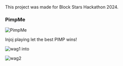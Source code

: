 This project was made for Block Stars Hackathon 2024.

### PimpMe



![PimpMe](https://github.com/ReturnerNaGithub/Pimpek/assets/78732470/6d21d7ea-1bab-4809-804e-5147a17e1fc1)


Injoj playing let the best PIMP wins!


![wag1](https://github.com/ReturnerNaGithub/Pimpek/assets/78732470/3a92e0ca-7ef2-47b2-ad48-b33f534bc824)  into 

![wag2](https://github.com/ReturnerNaGithub/Pimpek/assets/78732470/1454f012-f4d0-48af-b85c-6485e01128fc)
